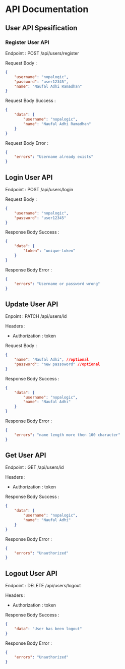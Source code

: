 # API Documentation

## User API Spesification

### Register User API

Endpoint : POST /api/users/register

Request Body :

```json
{
	"username": "nopalogic",
	"password": "user12345",
	"name": "Naufal Adhi Ramadhan"
}
```

Request Body Success :

```json
{
	"data": {
		"username": "nopalogic",
		"name": "Naufal Adhi Ramadhan"
	}
}
```

Request Body Error :

```json
{
	"errors": "Username already exists"
}
```

## Login User API

Endpoint : POST /api/users/login

Request Body :

```json
{
	"username": "nopalogic",
	"password": "user12345"
}
```

Response Body Success :

```json
{
	"data": {
		"token": "unique-token"
	}
}
```

Response Body Error :

```json
{
	"errors": "Username or password wrong"
}
```

## Update User API

Enpoint : PATCH /api/users/id

Headers :

- Authorization : token

Request Body :

```json
{
	"name": "Naufal Adhi", //optional
	"password": "new passoword" //optional
}
```

Response Body Success :

```json
{
	"data": {
		"username": "nopalogic",
		"name": "Naufal Adhi"
	}
}
```

Response Body Error :

```json
{
	"errors": "name length more then 100 character"
}
```

## Get User API

Endpoint : GET /api/users/id

Headers :

- Authorization : token

Response Body Success :

```json
{
	"data": {
		"username": "nopalogic",
		"name": "Naufal Adhi"
	}
}
```

Response Body Error :

```json
{
	"errors": "Unauthorized"
}
```

## Logout User API

Endpoint : DELETE /api/users/logout

Headers :

- Authorization : token

Response Body Success :

```json
{
	"data": "User has been logout"
}
```

Response Body Error :

```json
{
	"errors": "Unauthorized"
}
```

